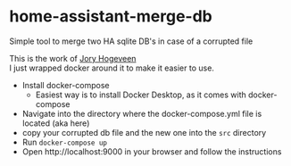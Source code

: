 # home-assistant-merge-db
Simple tool to merge two HA sqlite DB's in case of a corrupted file

This is the work of [Jory Hogeveen](https://github.com/JoryHogeveen)  
I just wrapped docker around it to make it easier to use.

- Install docker-compose
  - Easiest way is to install Docker Desktop, as it comes with docker-compose
- Navigate into the directory where the docker-compose.yml file is located (aka here)
- copy your corrupted db file and the new one into the `src` directory
- Run `docker-compose up`
- Open http://localhost:9000 in your browser and follow the instructions
